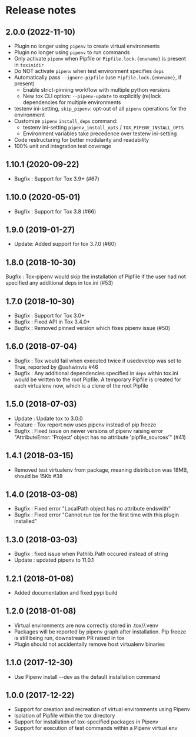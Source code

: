# Release notes

## 2.0.0 (2022-11-10)

* Plugin no longer using `pipenv` to create virtual environments
* Plugin no longer using `pipenv` to run commands
* Only activate `pipenv` when Pipfile or `Pipfile.lock.{envname}` is present in `toxinidir`
* Do NOT activate `pipenv` when test environment specifies `deps`
* Automatically pass `--ignore-pipfile` (use `Pipfile.lock.{envname}`, if present)
  * Enable strict-pinning workflow with multiple python versions
  * New tox CLI option: `--pipenv-update` to explicitly (re)lock dependencies for multiple environments
* testenv ini-setting, `skip_pipenv`: opt-out of all `pipenv` operations for the environment
* Customize `pipenv` `install_deps` command:
  * testenv ini-setting `pipenv_install_opts` / `TOX_PIPENV_INSTALL_OPTS`
  * Environment variables take precedence over testenv ini-setting
* Code restructuring for better modularity and readability
* 100% unit and integration test coverage

## 1.10.1 (2020-09-22)

* Bugfix : Support for Tox 3.9+ (#67)

## 1.10.0 (2020-05-01)

* Bugfix : Support for Tox 3.8 (#66)

## 1.9.0 (2019-01-27)

* Update: Added support for tox 3.7.0 (#60)

## 1.8.0 (2018-10-30)

Bugfix : Tox-pipenv would skip the installation of Pipfile if the user had not specified any additional deps in tox.ini (#53)

## 1.7.0 (2018-10-30)

* Bugfix : Support for Tox 3.0+
* Bugfix : Fixed API in Tox 3.4.0+
* Bugfix : Removed pinned version which fixes pipenv issue (#50)

## 1.6.0 (2018-07-04)

* Bugfix : Tox would fail when executed twice if usedevelop was set to True, reported by @ashwinvis #46
* Bugfix : Any additional dependencies specified in `deps` within tox.ini would be written to the root Pipfile. A temporary Pipfile is created
    for each virtualenv now, which is a clone of the root Pipfile

## 1.5.0 (2018-07-03)

* Update : Update tox to 3.0.0
* Feature : Tox report now uses pipenv instead of pip freeze
* Bugfix : Fixed issue on newer versions of pipenv raising error "AttributeError: 'Project' object has no attribute 'pipfile_sources'" (#41)

## 1.4.1 (2018-03-15)

* Removed test virtualenv from package, meaning distribution was 18MB, should be 15Kb #38

## 1.4.0 (2018-03-08)

* Bugfix : Fixed error "LocalPath object has no attribute endswith"
* Bugfix : Fixed error "Cannot run tox for the first time with this plugin installed"

## 1.3.0 (2018-03-03)

* Bugfix : fixed issue when Pathlib.Path occured instead of string
* Update : updated pipenv to 11.0.1

## 1.2.1 (2018-01-08)

* Added documentation and fixed pypi build

## 1.2.0 (2018-01-08)

* Virtual environments are now correctly stored in .tox/<pyver>/.venv
* Packages will be reported by pipenv graph after installation. Pip freeze is still being run, downstream PR raised in tox
* Plugin should not accidentally remove host virtualenv binaries

## 1.1.0 (2017-12-30)

* Use Pipenv install --dev as the default installation command

## 1.0.0 (2017-12-22)

* Support for creation and recreation of virtual environments using Pipenv
* Isolation of Pipfile within the tox directory
* Support for installation of tox-specified packages in Pipenv
* Support for execution of test commands within a Pipenv virtual env
